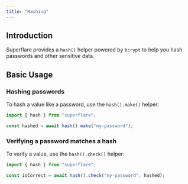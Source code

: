 ```yaml
---
title: "Hashing"
---
```


## Introduction

Superflare provides a `hash()` helper powered by `bcrypt` to help you hash passwords and other sensitive data.

## Basic Usage

### Hashing passwords

To hash a value like a password, use the `hash().make()` helper:

```ts
import { hash } from "superflare";

const hashed = await hash().make("my-password");
```

### Verifying a password matches a hash

To verify a value, use the `hash().check()` helper:

```ts
import { hash } from "superflare";

const isCorrect = await hash().check("my-password", hashed);
```
